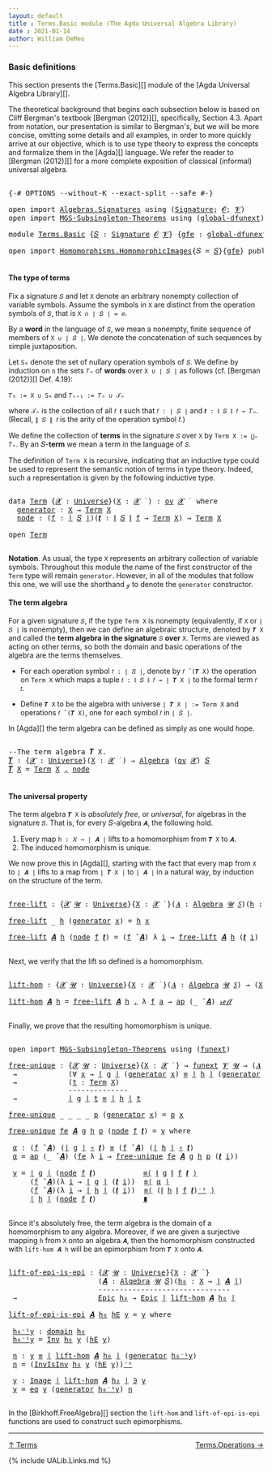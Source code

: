 ```yaml
---
layout: default
title : Terms.Basic module (The Agda Universal Algebra Library)
date : 2021-01-14
author: William DeMeo
---
```


### <a id="basic-definitions">Basic definitions</a>

This section presents the [Terms.Basic][] module of the [Agda Universal Algebra Library][].

The theoretical background that begins each subsection below is based on Cliff Bergman's textbook [Bergman (2012)][], specifically, Section 4.3.  Apart from notation, our presentation is similar to Bergman's, but we will be more concise, omitting some details and all examples, in order to more quickly arrive at our objective, which is to use type theory to express the concepts and formalize them in the [Agda][] language.  We refer the reader to [Bergman (2012)][] for a more complete exposition of classical (informal) universal algebra.

<pre class="Agda">

<a id="833" class="Symbol">{-#</a> <a id="837" class="Keyword">OPTIONS</a> <a id="845" class="Pragma">--without-K</a> <a id="857" class="Pragma">--exact-split</a> <a id="871" class="Pragma">--safe</a> <a id="878" class="Symbol">#-}</a>

<a id="883" class="Keyword">open</a> <a id="888" class="Keyword">import</a> <a id="895" href="Algebras.Signatures.html" class="Module">Algebras.Signatures</a> <a id="915" class="Keyword">using</a> <a id="921" class="Symbol">(</a><a id="922" href="Algebras.Signatures.html#1299" class="Function">Signature</a><a id="931" class="Symbol">;</a> <a id="933" href="Prelude.Preliminaries.html#5600" class="Generalizable">𝓞</a><a id="934" class="Symbol">;</a> <a id="936" href="Universes.html#262" class="Generalizable">𝓥</a><a id="937" class="Symbol">)</a>
<a id="939" class="Keyword">open</a> <a id="944" class="Keyword">import</a> <a id="951" href="MGS-Subsingleton-Theorems.html" class="Module">MGS-Subsingleton-Theorems</a> <a id="977" class="Keyword">using</a> <a id="983" class="Symbol">(</a><a id="984" href="MGS-Subsingleton-Theorems.html#3468" class="Function">global-dfunext</a><a id="998" class="Symbol">)</a>

<a id="1001" class="Keyword">module</a> <a id="1008" href="Terms.Basic.html" class="Module">Terms.Basic</a> <a id="1020" class="Symbol">{</a><a id="1021" href="Terms.Basic.html#1021" class="Bound">𝑆</a> <a id="1023" class="Symbol">:</a> <a id="1025" href="Algebras.Signatures.html#1299" class="Function">Signature</a> <a id="1035" href="Prelude.Preliminaries.html#5600" class="Generalizable">𝓞</a> <a id="1037" href="Universes.html#262" class="Generalizable">𝓥</a><a id="1038" class="Symbol">}</a> <a id="1040" class="Symbol">{</a><a id="1041" href="Terms.Basic.html#1041" class="Bound">gfe</a> <a id="1045" class="Symbol">:</a> <a id="1047" href="MGS-Subsingleton-Theorems.html#3468" class="Function">global-dfunext</a><a id="1061" class="Symbol">}</a> <a id="1063" class="Keyword">where</a>

<a id="1070" class="Keyword">open</a> <a id="1075" class="Keyword">import</a> <a id="1082" href="Homomorphisms.HomomorphicImages.html" class="Module">Homomorphisms.HomomorphicImages</a><a id="1113" class="Symbol">{</a><a id="1114" class="Argument">𝑆</a> <a id="1116" class="Symbol">=</a> <a id="1118" href="Terms.Basic.html#1021" class="Bound">𝑆</a><a id="1119" class="Symbol">}{</a><a id="1121" href="Terms.Basic.html#1041" class="Bound">gfe</a><a id="1124" class="Symbol">}</a> <a id="1126" class="Keyword">public</a>

</pre>

#### <a id="the-type-of-terms">The type of terms</a>

Fix a signature `𝑆` and let `X` denote an arbitrary nonempty collection of variable symbols. Assume the symbols in `X` are distinct from the operation symbols of `𝑆`, that is `X ∩ ∣ 𝑆 ∣ = ∅`.

By a **word** in the language of `𝑆`, we mean a nonempty, finite sequence of members of `X ∪ ∣ 𝑆 ∣`. We denote the concatenation of such sequences by simple juxtaposition.

Let `S₀` denote the set of nullary operation symbols of `𝑆`. We define by induction on `n` the sets `𝑇ₙ` of **words** over `X ∪ ∣ 𝑆 ∣` as follows (cf. [Bergman (2012)][] Def. 4.19):

`𝑇₀ := X ∪ S₀` and `𝑇ₙ₊₁ := 𝑇ₙ ∪ 𝒯ₙ`

where `𝒯ₙ` is the collection of all `𝑓 𝒕` such that `𝑓 : ∣ 𝑆 ∣` and `𝒕 : ∥ 𝑆 ∥ 𝑓 → 𝑇ₙ`. (Recall, `∥ 𝑆 ∥ 𝑓` is the arity of the operation symbol 𝑓.)

We define the collection of **terms** in the signature `𝑆` over `X` by `Term X := ⋃ₙ 𝑇ₙ`. By an 𝑆-**term** we mean a term in the language of `𝑆`.

The definition of `Term X` is recursive, indicating that an inductive type could be used to represent the semantic notion of terms in type theory. Indeed, such a representation is given by the following inductive type.

<pre class="Agda">

<a id="2317" class="Keyword">data</a> <a id="Term"></a><a id="2322" href="Terms.Basic.html#2322" class="Datatype">Term</a> <a id="2327" class="Symbol">{</a><a id="2328" href="Terms.Basic.html#2328" class="Bound">𝓧</a> <a id="2330" class="Symbol">:</a> <a id="2332" href="Agda.Primitive.html#423" class="Function">Universe</a><a id="2340" class="Symbol">}(</a><a id="2342" href="Terms.Basic.html#2342" class="Bound">X</a> <a id="2344" class="Symbol">:</a> <a id="2346" href="Terms.Basic.html#2328" class="Bound">𝓧</a> <a id="2348" href="Universes.html#403" class="Function Operator">̇</a> <a id="2350" class="Symbol">)</a> <a id="2352" class="Symbol">:</a> <a id="2354" href="Algebras.Products.html#1999" class="Function">ov</a> <a id="2357" href="Terms.Basic.html#2328" class="Bound">𝓧</a> <a id="2359" href="Universes.html#403" class="Function Operator">̇</a>  <a id="2362" class="Keyword">where</a>
  <a id="Term.generator"></a><a id="2370" href="Terms.Basic.html#2370" class="InductiveConstructor">generator</a> <a id="2380" class="Symbol">:</a> <a id="2382" href="Terms.Basic.html#2342" class="Bound">X</a> <a id="2384" class="Symbol">→</a> <a id="2386" href="Terms.Basic.html#2322" class="Datatype">Term</a> <a id="2391" href="Terms.Basic.html#2342" class="Bound">X</a>
  <a id="Term.node"></a><a id="2395" href="Terms.Basic.html#2395" class="InductiveConstructor">node</a> <a id="2400" class="Symbol">:</a> <a id="2402" class="Symbol">(</a><a id="2403" href="Terms.Basic.html#2403" class="Bound">f</a> <a id="2405" class="Symbol">:</a> <a id="2407" href="Prelude.Preliminaries.html#13569" class="Function Operator">∣</a> <a id="2409" href="Terms.Basic.html#1021" class="Bound">𝑆</a> <a id="2411" href="Prelude.Preliminaries.html#13569" class="Function Operator">∣</a><a id="2412" class="Symbol">)(</a><a id="2414" href="Terms.Basic.html#2414" class="Bound">𝒕</a> <a id="2416" class="Symbol">:</a> <a id="2418" href="Prelude.Preliminaries.html#13647" class="Function Operator">∥</a> <a id="2420" href="Terms.Basic.html#1021" class="Bound">𝑆</a> <a id="2422" href="Prelude.Preliminaries.html#13647" class="Function Operator">∥</a> <a id="2424" href="Terms.Basic.html#2403" class="Bound">f</a> <a id="2426" class="Symbol">→</a> <a id="2428" href="Terms.Basic.html#2322" class="Datatype">Term</a> <a id="2433" href="Terms.Basic.html#2342" class="Bound">X</a><a id="2434" class="Symbol">)</a> <a id="2436" class="Symbol">→</a> <a id="2438" href="Terms.Basic.html#2322" class="Datatype">Term</a> <a id="2443" href="Terms.Basic.html#2342" class="Bound">X</a>

<a id="2446" class="Keyword">open</a> <a id="2451" href="Terms.Basic.html#2322" class="Module">Term</a>

</pre>

**Notation**. As usual, the type `X` represents an arbitrary collection of variable symbols. Throughout this module the name of the first constructor of the `Term` type will remain `generator`. However, in all of the modules that follow this one, we will use the shorthand `ℊ` to denote the `generator` constructor.



#### <a id="the-term-algebra">The term algebra</a>

For a given signature `𝑆`, if the type `Term X` is nonempty (equivalently, if `X` or `∣ 𝑆 ∣` is nonempty), then we can define an algebraic structure, denoted by `𝑻 X` and called the **term algebra in the signature** `𝑆` **over** `X`.  Terms are viewed as acting on other terms, so both the domain and basic operations of the algebra are the terms themselves.

* For each operation symbol `𝑓 : ∣ 𝑆 ∣`, denote by `𝑓 ̂ (𝑻 X)` the operation on `Term X` which maps a tuple `𝑡 : ∥ 𝑆 ∥ 𝑓 → ∣ 𝑻 X ∣` to the formal term `𝑓 𝑡`.

* Define `𝑻 X` to be the algebra with universe `∣ 𝑻 X ∣ := Term X` and operations `𝑓 ̂ (𝑻 X)`, one for each symbol `𝑓` in `∣ 𝑆 ∣`.

In [Agda][] the term algebra can be defined as simply as one would hope.

<pre class="Agda">

<a id="3579" class="Comment">--The term algebra 𝑻 X.</a>
<a id="𝑻"></a><a id="3603" href="Terms.Basic.html#3603" class="Function">𝑻</a> <a id="3605" class="Symbol">:</a> <a id="3607" class="Symbol">{</a><a id="3608" href="Terms.Basic.html#3608" class="Bound">𝓧</a> <a id="3610" class="Symbol">:</a> <a id="3612" href="Agda.Primitive.html#423" class="Function">Universe</a><a id="3620" class="Symbol">}(</a><a id="3622" href="Terms.Basic.html#3622" class="Bound">X</a> <a id="3624" class="Symbol">:</a> <a id="3626" href="Terms.Basic.html#3608" class="Bound">𝓧</a> <a id="3628" href="Universes.html#403" class="Function Operator">̇</a> <a id="3630" class="Symbol">)</a> <a id="3632" class="Symbol">→</a> <a id="3634" href="Algebras.Algebras.html#694" class="Function">Algebra</a> <a id="3642" class="Symbol">(</a><a id="3643" href="Algebras.Products.html#1999" class="Function">ov</a> <a id="3646" href="Terms.Basic.html#3608" class="Bound">𝓧</a><a id="3647" class="Symbol">)</a> <a id="3649" href="Terms.Basic.html#1021" class="Bound">𝑆</a>
<a id="3651" href="Terms.Basic.html#3603" class="Function">𝑻</a> <a id="3653" href="Terms.Basic.html#3653" class="Bound">X</a> <a id="3655" class="Symbol">=</a> <a id="3657" href="Terms.Basic.html#2322" class="Datatype">Term</a> <a id="3662" href="Terms.Basic.html#3653" class="Bound">X</a> <a id="3664" href="Prelude.Equality.html#463" class="InductiveConstructor Operator">,</a> <a id="3666" href="Terms.Basic.html#2395" class="InductiveConstructor">node</a>

</pre>



#### <a id="the-universal-property">The universal property</a>

The term algebra `𝑻 X` is *absolutely free*, or *universal*, for algebras in the signature `𝑆`. That is, for every 𝑆-algebra `𝑨`, the following hold.

1.  Every map `h : 𝑋 → ∣ 𝑨 ∣` lifts to a homomorphism from `𝑻 X` to `𝑨`.
2.  The induced homomorphism is unique.

We now prove this in [Agda][], starting with the fact that every map from `X` to `∣ 𝑨 ∣` lifts to a map from `∣ 𝑻 X ∣` to `∣ 𝑨 ∣` in a natural way, by induction on the structure of the term.

<pre class="Agda">

<a id="free-lift"></a><a id="4221" href="Terms.Basic.html#4221" class="Function">free-lift</a> <a id="4231" class="Symbol">:</a> <a id="4233" class="Symbol">{</a><a id="4234" href="Terms.Basic.html#4234" class="Bound">𝓧</a> <a id="4236" href="Terms.Basic.html#4236" class="Bound">𝓤</a> <a id="4238" class="Symbol">:</a> <a id="4240" href="Agda.Primitive.html#423" class="Function">Universe</a><a id="4248" class="Symbol">}{</a><a id="4250" href="Terms.Basic.html#4250" class="Bound">X</a> <a id="4252" class="Symbol">:</a> <a id="4254" href="Terms.Basic.html#4234" class="Bound">𝓧</a> <a id="4256" href="Universes.html#403" class="Function Operator">̇</a> <a id="4258" class="Symbol">}(</a><a id="4260" href="Terms.Basic.html#4260" class="Bound">𝑨</a> <a id="4262" class="Symbol">:</a> <a id="4264" href="Algebras.Algebras.html#694" class="Function">Algebra</a> <a id="4272" href="Terms.Basic.html#4236" class="Bound">𝓤</a> <a id="4274" href="Terms.Basic.html#1021" class="Bound">𝑆</a><a id="4275" class="Symbol">)(</a><a id="4277" href="Terms.Basic.html#4277" class="Bound">h</a> <a id="4279" class="Symbol">:</a> <a id="4281" href="Terms.Basic.html#4250" class="Bound">X</a> <a id="4283" class="Symbol">→</a> <a id="4285" href="Prelude.Preliminaries.html#13569" class="Function Operator">∣</a> <a id="4287" href="Terms.Basic.html#4260" class="Bound">𝑨</a> <a id="4289" href="Prelude.Preliminaries.html#13569" class="Function Operator">∣</a><a id="4290" class="Symbol">)</a> <a id="4292" class="Symbol">→</a> <a id="4294" href="Prelude.Preliminaries.html#13569" class="Function Operator">∣</a> <a id="4296" href="Terms.Basic.html#3603" class="Function">𝑻</a> <a id="4298" href="Terms.Basic.html#4250" class="Bound">X</a> <a id="4300" href="Prelude.Preliminaries.html#13569" class="Function Operator">∣</a> <a id="4302" class="Symbol">→</a> <a id="4304" href="Prelude.Preliminaries.html#13569" class="Function Operator">∣</a> <a id="4306" href="Terms.Basic.html#4260" class="Bound">𝑨</a> <a id="4308" href="Prelude.Preliminaries.html#13569" class="Function Operator">∣</a>

<a id="4311" href="Terms.Basic.html#4221" class="Function">free-lift</a> <a id="4321" class="Symbol">_</a> <a id="4323" href="Terms.Basic.html#4323" class="Bound">h</a> <a id="4325" class="Symbol">(</a><a id="4326" href="Terms.Basic.html#2370" class="InductiveConstructor">generator</a> <a id="4336" href="Terms.Basic.html#4336" class="Bound">x</a><a id="4337" class="Symbol">)</a> <a id="4339" class="Symbol">=</a> <a id="4341" href="Terms.Basic.html#4323" class="Bound">h</a> <a id="4343" href="Terms.Basic.html#4336" class="Bound">x</a>

<a id="4346" href="Terms.Basic.html#4221" class="Function">free-lift</a> <a id="4356" href="Terms.Basic.html#4356" class="Bound">𝑨</a> <a id="4358" href="Terms.Basic.html#4358" class="Bound">h</a> <a id="4360" class="Symbol">(</a><a id="4361" href="Terms.Basic.html#2395" class="InductiveConstructor">node</a> <a id="4366" href="Terms.Basic.html#4366" class="Bound">f</a> <a id="4368" href="Terms.Basic.html#4368" class="Bound">𝒕</a><a id="4369" class="Symbol">)</a> <a id="4371" class="Symbol">=</a> <a id="4373" class="Symbol">(</a><a id="4374" href="Terms.Basic.html#4366" class="Bound">f</a> <a id="4376" href="Algebras.Algebras.html#2844" class="Function Operator">̂</a> <a id="4378" href="Terms.Basic.html#4356" class="Bound">𝑨</a><a id="4379" class="Symbol">)</a> <a id="4381" class="Symbol">λ</a> <a id="4383" href="Terms.Basic.html#4383" class="Bound">i</a> <a id="4385" class="Symbol">→</a> <a id="4387" href="Terms.Basic.html#4221" class="Function">free-lift</a> <a id="4397" href="Terms.Basic.html#4356" class="Bound">𝑨</a> <a id="4399" href="Terms.Basic.html#4358" class="Bound">h</a> <a id="4401" class="Symbol">(</a><a id="4402" href="Terms.Basic.html#4368" class="Bound">𝒕</a> <a id="4404" href="Terms.Basic.html#4383" class="Bound">i</a><a id="4405" class="Symbol">)</a>

</pre>

Next, we verify that the lift so defined is a homomorphism.

<pre class="Agda">

<a id="lift-hom"></a><a id="4495" href="Terms.Basic.html#4495" class="Function">lift-hom</a> <a id="4504" class="Symbol">:</a> <a id="4506" class="Symbol">{</a><a id="4507" href="Terms.Basic.html#4507" class="Bound">𝓧</a> <a id="4509" href="Terms.Basic.html#4509" class="Bound">𝓤</a> <a id="4511" class="Symbol">:</a> <a id="4513" href="Agda.Primitive.html#423" class="Function">Universe</a><a id="4521" class="Symbol">}{</a><a id="4523" href="Terms.Basic.html#4523" class="Bound">X</a> <a id="4525" class="Symbol">:</a> <a id="4527" href="Terms.Basic.html#4507" class="Bound">𝓧</a> <a id="4529" href="Universes.html#403" class="Function Operator">̇</a> <a id="4531" class="Symbol">}(</a><a id="4533" href="Terms.Basic.html#4533" class="Bound">𝑨</a> <a id="4535" class="Symbol">:</a> <a id="4537" href="Algebras.Algebras.html#694" class="Function">Algebra</a> <a id="4545" href="Terms.Basic.html#4509" class="Bound">𝓤</a> <a id="4547" href="Terms.Basic.html#1021" class="Bound">𝑆</a><a id="4548" class="Symbol">)</a> <a id="4550" class="Symbol">→</a> <a id="4552" class="Symbol">(</a><a id="4553" href="Terms.Basic.html#4523" class="Bound">X</a> <a id="4555" class="Symbol">→</a> <a id="4557" href="Prelude.Preliminaries.html#13569" class="Function Operator">∣</a> <a id="4559" href="Terms.Basic.html#4533" class="Bound">𝑨</a> <a id="4561" href="Prelude.Preliminaries.html#13569" class="Function Operator">∣</a><a id="4562" class="Symbol">)</a> <a id="4564" class="Symbol">→</a> <a id="4566" href="Homomorphisms.Basic.html#2278" class="Function">hom</a> <a id="4570" class="Symbol">(</a><a id="4571" href="Terms.Basic.html#3603" class="Function">𝑻</a> <a id="4573" href="Terms.Basic.html#4523" class="Bound">X</a><a id="4574" class="Symbol">)</a> <a id="4576" href="Terms.Basic.html#4533" class="Bound">𝑨</a>

<a id="4579" href="Terms.Basic.html#4495" class="Function">lift-hom</a> <a id="4588" href="Terms.Basic.html#4588" class="Bound">𝑨</a> <a id="4590" href="Terms.Basic.html#4590" class="Bound">h</a> <a id="4592" class="Symbol">=</a> <a id="4594" href="Terms.Basic.html#4221" class="Function">free-lift</a> <a id="4604" href="Terms.Basic.html#4588" class="Bound">𝑨</a> <a id="4606" href="Terms.Basic.html#4590" class="Bound">h</a> <a id="4608" href="Prelude.Equality.html#463" class="InductiveConstructor Operator">,</a> <a id="4610" class="Symbol">λ</a> <a id="4612" href="Terms.Basic.html#4612" class="Bound">f</a> <a id="4614" href="Terms.Basic.html#4614" class="Bound">a</a> <a id="4616" class="Symbol">→</a> <a id="4618" href="MGS-MLTT.html#6613" class="Function">ap</a> <a id="4621" class="Symbol">(_</a> <a id="4624" href="Algebras.Algebras.html#2844" class="Function Operator">̂</a> <a id="4626" href="Terms.Basic.html#4588" class="Bound">𝑨</a><a id="4627" class="Symbol">)</a> <a id="4629" href="Prelude.Inverses.html#634" class="InductiveConstructor">𝓇ℯ𝒻𝓁</a>

</pre>

Finally, we prove that the resulting homomorphism is unique.

<pre class="Agda">

<a id="4723" class="Keyword">open</a> <a id="4728" class="Keyword">import</a> <a id="4735" href="MGS-Subsingleton-Theorems.html" class="Module">MGS-Subsingleton-Theorems</a> <a id="4761" class="Keyword">using</a> <a id="4767" class="Symbol">(</a><a id="4768" href="MGS-FunExt-from-Univalence.html#393" class="Function">funext</a><a id="4774" class="Symbol">)</a>

<a id="free-unique"></a><a id="4777" href="Terms.Basic.html#4777" class="Function">free-unique</a> <a id="4789" class="Symbol">:</a> <a id="4791" class="Symbol">{</a><a id="4792" href="Terms.Basic.html#4792" class="Bound">𝓧</a> <a id="4794" href="Terms.Basic.html#4794" class="Bound">𝓤</a> <a id="4796" class="Symbol">:</a> <a id="4798" href="Agda.Primitive.html#423" class="Function">Universe</a><a id="4806" class="Symbol">}{</a><a id="4808" href="Terms.Basic.html#4808" class="Bound">X</a> <a id="4810" class="Symbol">:</a> <a id="4812" href="Terms.Basic.html#4792" class="Bound">𝓧</a> <a id="4814" href="Universes.html#403" class="Function Operator">̇</a> <a id="4816" class="Symbol">}</a> <a id="4818" class="Symbol">→</a> <a id="4820" href="MGS-FunExt-from-Univalence.html#393" class="Function">funext</a> <a id="4827" href="Terms.Basic.html#1037" class="Bound">𝓥</a> <a id="4829" href="Terms.Basic.html#4794" class="Bound">𝓤</a> <a id="4831" class="Symbol">→</a> <a id="4833" class="Symbol">(</a><a id="4834" href="Terms.Basic.html#4834" class="Bound">𝑨</a> <a id="4836" class="Symbol">:</a> <a id="4838" href="Algebras.Algebras.html#694" class="Function">Algebra</a> <a id="4846" href="Terms.Basic.html#4794" class="Bound">𝓤</a> <a id="4848" href="Terms.Basic.html#1021" class="Bound">𝑆</a><a id="4849" class="Symbol">)(</a><a id="4851" href="Terms.Basic.html#4851" class="Bound">g</a> <a id="4853" href="Terms.Basic.html#4853" class="Bound">h</a> <a id="4855" class="Symbol">:</a> <a id="4857" href="Homomorphisms.Basic.html#2278" class="Function">hom</a> <a id="4861" class="Symbol">(</a><a id="4862" href="Terms.Basic.html#3603" class="Function">𝑻</a> <a id="4864" href="Terms.Basic.html#4808" class="Bound">X</a><a id="4865" class="Symbol">)</a> <a id="4867" href="Terms.Basic.html#4834" class="Bound">𝑨</a><a id="4868" class="Symbol">)</a>
 <a id="4871" class="Symbol">→</a>            <a id="4884" class="Symbol">(∀</a> <a id="4887" href="Terms.Basic.html#4887" class="Bound">x</a> <a id="4889" class="Symbol">→</a> <a id="4891" href="Prelude.Preliminaries.html#13569" class="Function Operator">∣</a> <a id="4893" href="Terms.Basic.html#4851" class="Bound">g</a> <a id="4895" href="Prelude.Preliminaries.html#13569" class="Function Operator">∣</a> <a id="4897" class="Symbol">(</a><a id="4898" href="Terms.Basic.html#2370" class="InductiveConstructor">generator</a> <a id="4908" href="Terms.Basic.html#4887" class="Bound">x</a><a id="4909" class="Symbol">)</a> <a id="4911" href="Prelude.Inverses.html#620" class="Datatype Operator">≡</a> <a id="4913" href="Prelude.Preliminaries.html#13569" class="Function Operator">∣</a> <a id="4915" href="Terms.Basic.html#4853" class="Bound">h</a> <a id="4917" href="Prelude.Preliminaries.html#13569" class="Function Operator">∣</a> <a id="4919" class="Symbol">(</a><a id="4920" href="Terms.Basic.html#2370" class="InductiveConstructor">generator</a> <a id="4930" href="Terms.Basic.html#4887" class="Bound">x</a><a id="4931" class="Symbol">))</a>
 <a id="4935" class="Symbol">→</a>            <a id="4948" class="Symbol">(</a><a id="4949" href="Terms.Basic.html#4949" class="Bound">t</a> <a id="4951" class="Symbol">:</a> <a id="4953" href="Terms.Basic.html#2322" class="Datatype">Term</a> <a id="4958" href="Terms.Basic.html#4808" class="Bound">X</a><a id="4959" class="Symbol">)</a>
              <a id="4975" class="Comment">--------------</a>
 <a id="4991" class="Symbol">→</a>            <a id="5004" href="Prelude.Preliminaries.html#13569" class="Function Operator">∣</a> <a id="5006" href="Terms.Basic.html#4851" class="Bound">g</a> <a id="5008" href="Prelude.Preliminaries.html#13569" class="Function Operator">∣</a> <a id="5010" href="Terms.Basic.html#4949" class="Bound">t</a> <a id="5012" href="Prelude.Inverses.html#620" class="Datatype Operator">≡</a> <a id="5014" href="Prelude.Preliminaries.html#13569" class="Function Operator">∣</a> <a id="5016" href="Terms.Basic.html#4853" class="Bound">h</a> <a id="5018" href="Prelude.Preliminaries.html#13569" class="Function Operator">∣</a> <a id="5020" href="Terms.Basic.html#4949" class="Bound">t</a>

<a id="5023" href="Terms.Basic.html#4777" class="Function">free-unique</a> <a id="5035" class="Symbol">_</a> <a id="5037" class="Symbol">_</a> <a id="5039" class="Symbol">_</a> <a id="5041" class="Symbol">_</a> <a id="5043" href="Terms.Basic.html#5043" class="Bound">p</a> <a id="5045" class="Symbol">(</a><a id="5046" href="Terms.Basic.html#2370" class="InductiveConstructor">generator</a> <a id="5056" href="Terms.Basic.html#5056" class="Bound">x</a><a id="5057" class="Symbol">)</a> <a id="5059" class="Symbol">=</a> <a id="5061" href="Terms.Basic.html#5043" class="Bound">p</a> <a id="5063" href="Terms.Basic.html#5056" class="Bound">x</a>

<a id="5066" href="Terms.Basic.html#4777" class="Function">free-unique</a> <a id="5078" href="Terms.Basic.html#5078" class="Bound">fe</a> <a id="5081" href="Terms.Basic.html#5081" class="Bound">𝑨</a> <a id="5083" href="Terms.Basic.html#5083" class="Bound">g</a> <a id="5085" href="Terms.Basic.html#5085" class="Bound">h</a> <a id="5087" href="Terms.Basic.html#5087" class="Bound">p</a> <a id="5089" class="Symbol">(</a><a id="5090" href="Terms.Basic.html#2395" class="InductiveConstructor">node</a> <a id="5095" href="Terms.Basic.html#5095" class="Bound">f</a> <a id="5097" href="Terms.Basic.html#5097" class="Bound">𝒕</a><a id="5098" class="Symbol">)</a> <a id="5100" class="Symbol">=</a> <a id="5102" href="Terms.Basic.html#5216" class="Function">γ</a> <a id="5104" class="Keyword">where</a>

 <a id="5112" href="Terms.Basic.html#5112" class="Function">α</a> <a id="5114" class="Symbol">:</a> <a id="5116" class="Symbol">(</a><a id="5117" href="Terms.Basic.html#5095" class="Bound">f</a> <a id="5119" href="Algebras.Algebras.html#2844" class="Function Operator">̂</a> <a id="5121" href="Terms.Basic.html#5081" class="Bound">𝑨</a><a id="5122" class="Symbol">)</a> <a id="5124" class="Symbol">(</a><a id="5125" href="Prelude.Preliminaries.html#13569" class="Function Operator">∣</a> <a id="5127" href="Terms.Basic.html#5083" class="Bound">g</a> <a id="5129" href="Prelude.Preliminaries.html#13569" class="Function Operator">∣</a> <a id="5131" href="MGS-MLTT.html#3813" class="Function Operator">∘</a> <a id="5133" href="Terms.Basic.html#5097" class="Bound">𝒕</a><a id="5134" class="Symbol">)</a> <a id="5136" href="Prelude.Inverses.html#620" class="Datatype Operator">≡</a> <a id="5138" class="Symbol">(</a><a id="5139" href="Terms.Basic.html#5095" class="Bound">f</a> <a id="5141" href="Algebras.Algebras.html#2844" class="Function Operator">̂</a> <a id="5143" href="Terms.Basic.html#5081" class="Bound">𝑨</a><a id="5144" class="Symbol">)</a> <a id="5146" class="Symbol">(</a><a id="5147" href="Prelude.Preliminaries.html#13569" class="Function Operator">∣</a> <a id="5149" href="Terms.Basic.html#5085" class="Bound">h</a> <a id="5151" href="Prelude.Preliminaries.html#13569" class="Function Operator">∣</a> <a id="5153" href="MGS-MLTT.html#3813" class="Function Operator">∘</a> <a id="5155" href="Terms.Basic.html#5097" class="Bound">𝒕</a><a id="5156" class="Symbol">)</a>
 <a id="5159" href="Terms.Basic.html#5112" class="Function">α</a> <a id="5161" class="Symbol">=</a> <a id="5163" href="MGS-MLTT.html#6613" class="Function">ap</a> <a id="5166" class="Symbol">(_</a> <a id="5169" href="Algebras.Algebras.html#2844" class="Function Operator">̂</a> <a id="5171" href="Terms.Basic.html#5081" class="Bound">𝑨</a><a id="5172" class="Symbol">)</a> <a id="5174" class="Symbol">(</a><a id="5175" href="Terms.Basic.html#5078" class="Bound">fe</a> <a id="5178" class="Symbol">λ</a> <a id="5180" href="Terms.Basic.html#5180" class="Bound">i</a> <a id="5182" class="Symbol">→</a> <a id="5184" href="Terms.Basic.html#4777" class="Function">free-unique</a> <a id="5196" href="Terms.Basic.html#5078" class="Bound">fe</a> <a id="5199" href="Terms.Basic.html#5081" class="Bound">𝑨</a> <a id="5201" href="Terms.Basic.html#5083" class="Bound">g</a> <a id="5203" href="Terms.Basic.html#5085" class="Bound">h</a> <a id="5205" href="Terms.Basic.html#5087" class="Bound">p</a> <a id="5207" class="Symbol">(</a><a id="5208" href="Terms.Basic.html#5097" class="Bound">𝒕</a> <a id="5210" href="Terms.Basic.html#5180" class="Bound">i</a><a id="5211" class="Symbol">))</a>

 <a id="5216" href="Terms.Basic.html#5216" class="Function">γ</a> <a id="5218" class="Symbol">=</a> <a id="5220" href="Prelude.Preliminaries.html#13569" class="Function Operator">∣</a> <a id="5222" href="Terms.Basic.html#5083" class="Bound">g</a> <a id="5224" href="Prelude.Preliminaries.html#13569" class="Function Operator">∣</a> <a id="5226" class="Symbol">(</a><a id="5227" href="Terms.Basic.html#2395" class="InductiveConstructor">node</a> <a id="5232" href="Terms.Basic.html#5095" class="Bound">f</a> <a id="5234" href="Terms.Basic.html#5097" class="Bound">𝒕</a><a id="5235" class="Symbol">)</a>           <a id="5247" href="MGS-MLTT.html#5997" class="Function Operator">≡⟨</a> <a id="5250" href="Prelude.Preliminaries.html#13647" class="Function Operator">∥</a> <a id="5252" href="Terms.Basic.html#5083" class="Bound">g</a> <a id="5254" href="Prelude.Preliminaries.html#13647" class="Function Operator">∥</a> <a id="5256" href="Terms.Basic.html#5095" class="Bound">f</a> <a id="5258" href="Terms.Basic.html#5097" class="Bound">𝒕</a> <a id="5260" href="MGS-MLTT.html#5997" class="Function Operator">⟩</a>
     <a id="5267" class="Symbol">(</a><a id="5268" href="Terms.Basic.html#5095" class="Bound">f</a> <a id="5270" href="Algebras.Algebras.html#2844" class="Function Operator">̂</a> <a id="5272" href="Terms.Basic.html#5081" class="Bound">𝑨</a><a id="5273" class="Symbol">)(λ</a> <a id="5277" href="Terms.Basic.html#5277" class="Bound">i</a> <a id="5279" class="Symbol">→</a> <a id="5281" href="Prelude.Preliminaries.html#13569" class="Function Operator">∣</a> <a id="5283" href="Terms.Basic.html#5083" class="Bound">g</a> <a id="5285" href="Prelude.Preliminaries.html#13569" class="Function Operator">∣</a> <a id="5287" class="Symbol">(</a><a id="5288" href="Terms.Basic.html#5097" class="Bound">𝒕</a> <a id="5290" href="Terms.Basic.html#5277" class="Bound">i</a><a id="5291" class="Symbol">))</a>  <a id="5295" href="MGS-MLTT.html#5997" class="Function Operator">≡⟨</a> <a id="5298" href="Terms.Basic.html#5112" class="Function">α</a> <a id="5300" href="MGS-MLTT.html#5997" class="Function Operator">⟩</a>
     <a id="5307" class="Symbol">(</a><a id="5308" href="Terms.Basic.html#5095" class="Bound">f</a> <a id="5310" href="Algebras.Algebras.html#2844" class="Function Operator">̂</a> <a id="5312" href="Terms.Basic.html#5081" class="Bound">𝑨</a><a id="5313" class="Symbol">)(λ</a> <a id="5317" href="Terms.Basic.html#5317" class="Bound">i</a> <a id="5319" class="Symbol">→</a> <a id="5321" href="Prelude.Preliminaries.html#13569" class="Function Operator">∣</a> <a id="5323" href="Terms.Basic.html#5085" class="Bound">h</a> <a id="5325" href="Prelude.Preliminaries.html#13569" class="Function Operator">∣</a> <a id="5327" class="Symbol">(</a><a id="5328" href="Terms.Basic.html#5097" class="Bound">𝒕</a> <a id="5330" href="Terms.Basic.html#5317" class="Bound">i</a><a id="5331" class="Symbol">))</a>  <a id="5335" href="MGS-MLTT.html#5997" class="Function Operator">≡⟨</a> <a id="5338" class="Symbol">(</a><a id="5339" href="Prelude.Preliminaries.html#13647" class="Function Operator">∥</a> <a id="5341" href="Terms.Basic.html#5085" class="Bound">h</a> <a id="5343" href="Prelude.Preliminaries.html#13647" class="Function Operator">∥</a> <a id="5345" href="Terms.Basic.html#5095" class="Bound">f</a> <a id="5347" href="Terms.Basic.html#5097" class="Bound">𝒕</a><a id="5348" class="Symbol">)</a><a id="5349" href="MGS-MLTT.html#6125" class="Function Operator">⁻¹</a> <a id="5352" href="MGS-MLTT.html#5997" class="Function Operator">⟩</a>
     <a id="5359" href="Prelude.Preliminaries.html#13569" class="Function Operator">∣</a> <a id="5361" href="Terms.Basic.html#5085" class="Bound">h</a> <a id="5363" href="Prelude.Preliminaries.html#13569" class="Function Operator">∣</a> <a id="5365" class="Symbol">(</a><a id="5366" href="Terms.Basic.html#2395" class="InductiveConstructor">node</a> <a id="5371" href="Terms.Basic.html#5095" class="Bound">f</a> <a id="5373" href="Terms.Basic.html#5097" class="Bound">𝒕</a><a id="5374" class="Symbol">)</a>           <a id="5386" href="MGS-MLTT.html#6079" class="Function Operator">∎</a>

</pre>

Since it's absolutely free, the term algebra is the domain of a homomorphism to any algebra. Moreover, if we are given a surjective mapping `h` from `X` onto an algebra `𝑨`, then the homomorphism constructed with `lift-hom 𝑨 h` will be an epimorphism from `𝑻 X` onto `𝑨`.

<pre class="Agda">

<a id="lift-of-epi-is-epi"></a><a id="5688" href="Terms.Basic.html#5688" class="Function">lift-of-epi-is-epi</a> <a id="5707" class="Symbol">:</a> <a id="5709" class="Symbol">{</a><a id="5710" href="Terms.Basic.html#5710" class="Bound">𝓧</a> <a id="5712" href="Terms.Basic.html#5712" class="Bound">𝓤</a> <a id="5714" class="Symbol">:</a> <a id="5716" href="Agda.Primitive.html#423" class="Function">Universe</a><a id="5724" class="Symbol">}{</a><a id="5726" href="Terms.Basic.html#5726" class="Bound">X</a> <a id="5728" class="Symbol">:</a> <a id="5730" href="Terms.Basic.html#5710" class="Bound">𝓧</a> <a id="5732" href="Universes.html#403" class="Function Operator">̇</a> <a id="5734" class="Symbol">}</a>
                     <a id="5757" class="Symbol">(</a><a id="5758" href="Terms.Basic.html#5758" class="Bound">𝑨</a> <a id="5760" class="Symbol">:</a> <a id="5762" href="Algebras.Algebras.html#694" class="Function">Algebra</a> <a id="5770" href="Terms.Basic.html#5712" class="Bound">𝓤</a> <a id="5772" href="Terms.Basic.html#1021" class="Bound">𝑆</a><a id="5773" class="Symbol">)(</a><a id="5775" href="Terms.Basic.html#5775" class="Bound">h₀</a> <a id="5778" class="Symbol">:</a> <a id="5780" href="Terms.Basic.html#5726" class="Bound">X</a> <a id="5782" class="Symbol">→</a> <a id="5784" href="Prelude.Preliminaries.html#13569" class="Function Operator">∣</a> <a id="5786" href="Terms.Basic.html#5758" class="Bound">𝑨</a> <a id="5788" href="Prelude.Preliminaries.html#13569" class="Function Operator">∣</a><a id="5789" class="Symbol">)</a>
                     <a id="5812" class="Comment">-------------------------------</a>
 <a id="5845" class="Symbol">→</a>                   <a id="5865" href="Prelude.Inverses.html#2632" class="Function">Epic</a> <a id="5870" href="Terms.Basic.html#5775" class="Bound">h₀</a> <a id="5873" class="Symbol">→</a> <a id="5875" href="Prelude.Inverses.html#2632" class="Function">Epic</a> <a id="5880" href="Prelude.Preliminaries.html#13569" class="Function Operator">∣</a> <a id="5882" href="Terms.Basic.html#4495" class="Function">lift-hom</a> <a id="5891" href="Terms.Basic.html#5758" class="Bound">𝑨</a> <a id="5893" href="Terms.Basic.html#5775" class="Bound">h₀</a> <a id="5896" href="Prelude.Preliminaries.html#13569" class="Function Operator">∣</a>

<a id="5899" href="Terms.Basic.html#5688" class="Function">lift-of-epi-is-epi</a> <a id="5918" href="Terms.Basic.html#5918" class="Bound">𝑨</a> <a id="5920" href="Terms.Basic.html#5920" class="Bound">h₀</a> <a id="5923" href="Terms.Basic.html#5923" class="Bound">hE</a> <a id="5926" href="Terms.Basic.html#5926" class="Bound">y</a> <a id="5928" class="Symbol">=</a> <a id="5930" href="Terms.Basic.html#6061" class="Function">γ</a> <a id="5932" class="Keyword">where</a>

 <a id="5940" href="Terms.Basic.html#5940" class="Function">h₀⁻¹y</a> <a id="5946" class="Symbol">:</a> <a id="5948" href="MGS-MLTT.html#3944" class="Function">domain</a> <a id="5955" href="Terms.Basic.html#5920" class="Bound">h₀</a>
 <a id="5959" href="Terms.Basic.html#5940" class="Function">h₀⁻¹y</a> <a id="5965" class="Symbol">=</a> <a id="5967" href="Prelude.Inverses.html#1948" class="Function">Inv</a> <a id="5971" href="Terms.Basic.html#5920" class="Bound">h₀</a> <a id="5974" href="Terms.Basic.html#5926" class="Bound">y</a> <a id="5976" class="Symbol">(</a><a id="5977" href="Terms.Basic.html#5923" class="Bound">hE</a> <a id="5980" href="Terms.Basic.html#5926" class="Bound">y</a><a id="5981" class="Symbol">)</a>

 <a id="5985" href="Terms.Basic.html#5985" class="Function">η</a> <a id="5987" class="Symbol">:</a> <a id="5989" href="Terms.Basic.html#5926" class="Bound">y</a> <a id="5991" href="Prelude.Inverses.html#620" class="Datatype Operator">≡</a> <a id="5993" href="Prelude.Preliminaries.html#13569" class="Function Operator">∣</a> <a id="5995" href="Terms.Basic.html#4495" class="Function">lift-hom</a> <a id="6004" href="Terms.Basic.html#5918" class="Bound">𝑨</a> <a id="6006" href="Terms.Basic.html#5920" class="Bound">h₀</a> <a id="6009" href="Prelude.Preliminaries.html#13569" class="Function Operator">∣</a> <a id="6011" class="Symbol">(</a><a id="6012" href="Terms.Basic.html#2370" class="InductiveConstructor">generator</a> <a id="6022" href="Terms.Basic.html#5940" class="Function">h₀⁻¹y</a><a id="6027" class="Symbol">)</a>
 <a id="6030" href="Terms.Basic.html#5985" class="Function">η</a> <a id="6032" class="Symbol">=</a> <a id="6034" class="Symbol">(</a><a id="6035" href="Prelude.Inverses.html#2167" class="Function">InvIsInv</a> <a id="6044" href="Terms.Basic.html#5920" class="Bound">h₀</a> <a id="6047" href="Terms.Basic.html#5926" class="Bound">y</a> <a id="6049" class="Symbol">(</a><a id="6050" href="Terms.Basic.html#5923" class="Bound">hE</a> <a id="6053" href="Terms.Basic.html#5926" class="Bound">y</a><a id="6054" class="Symbol">))</a><a id="6056" href="MGS-MLTT.html#6125" class="Function Operator">⁻¹</a>

 <a id="6061" href="Terms.Basic.html#6061" class="Function">γ</a> <a id="6063" class="Symbol">:</a> <a id="6065" href="Prelude.Inverses.html#1087" class="Datatype Operator">Image</a> <a id="6071" href="Prelude.Preliminaries.html#13569" class="Function Operator">∣</a> <a id="6073" href="Terms.Basic.html#4495" class="Function">lift-hom</a> <a id="6082" href="Terms.Basic.html#5918" class="Bound">𝑨</a> <a id="6084" href="Terms.Basic.html#5920" class="Bound">h₀</a> <a id="6087" href="Prelude.Preliminaries.html#13569" class="Function Operator">∣</a> <a id="6089" href="Prelude.Inverses.html#1087" class="Datatype Operator">∋</a> <a id="6091" href="Terms.Basic.html#5926" class="Bound">y</a>
 <a id="6094" href="Terms.Basic.html#6061" class="Function">γ</a> <a id="6096" class="Symbol">=</a> <a id="6098" href="Prelude.Inverses.html#1183" class="InductiveConstructor">eq</a> <a id="6101" href="Terms.Basic.html#5926" class="Bound">y</a> <a id="6103" class="Symbol">(</a><a id="6104" href="Terms.Basic.html#2370" class="InductiveConstructor">generator</a> <a id="6114" href="Terms.Basic.html#5940" class="Function">h₀⁻¹y</a><a id="6119" class="Symbol">)</a> <a id="6121" href="Terms.Basic.html#5985" class="Function">η</a>

</pre>


In the [Birkhoff.FreeAlgebra][] section the `lift-hom` and `lift-of-epi-is-epi` functions are used to construct such epimorphisms.




--------------------------------------

[↑ Terms](Terms.html)
<span style="float:right;">[Terms.Operations →](Terms.Operations.html)</span>

{% include UALib.Links.md %}
